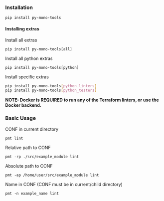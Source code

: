 ### Installation

`pip install py-mono-tools`

#### Installing extras

Install all extras

`pip install py-mono-tools[all]`

Install all python extras

`pip install py-mono-tools[python]`

Install specific extras

```bash
pip install py-mono-tools[python_linters]
pip install py-mono-tools[python_testers]
```


**NOTE: Docker is REQUIRED to run any of the Terraform linters, or use the Docker backend.**

### Basic Usage

CONF in current directory

`pmt lint`

Relative path to CONF

`pmt -rp ./src/example_module lint`

Absolute path to CONF

`pmt -ap /home/user/src/example_module lint`

Name in CONF (CONF must be in current/child directory)

`pmt -n example_name lint`
